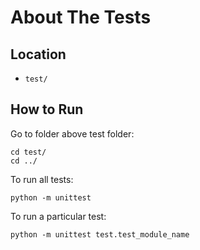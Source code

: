 # About The Tests
## Location
* `test/`
## How to Run
Go to folder above test folder:
```
cd test/
cd ../
```
To run all tests:
```
python -m unittest
```
To run a particular test:
```
python -m unittest test.test_module_name
```
